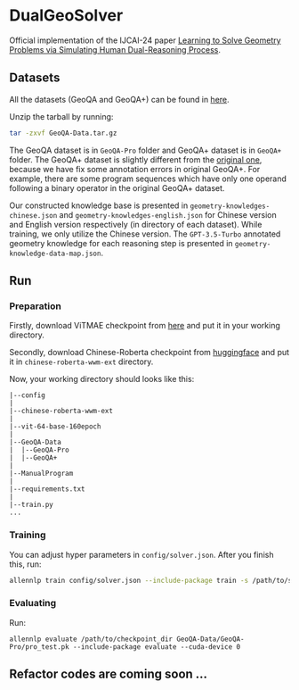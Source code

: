 # DualGeoSolver

Official implementation of the IJCAI-24 paper [Learning to Solve Geometry Problems via Simulating Human Dual-Reasoning Process](https://arxiv.org/abs/2405.06232).

## Datasets

All the datasets (GeoQA and GeoQA+) can be found in [here](https://rec.ustc.edu.cn/share/fd0812c0-1dc5-11ef-9485-a15417b8b58d).

Unzip the tarball by running:

```bash
tar -zxvf GeoQA-Data.tar.gz
```

The GeoQA dataset is in `GeoQA-Pro` folder and GeoQA+ dataset is in `GeoQA+` folder. The GeoQA+ dataset is slightly different from the [original one](https://github.com/SCNU203/GeoQA-Plus), because we have fix some annotation errors in original GeoQA+. For example, there are some program sequences which have only one operand following a binary operator in the original GeoQA+ dataset.

Our constructed knowledge base is presented in `geometry-knowledges-chinese.json` and `geometry-knowledges-english.json` for Chinese version and English version respectively (in directory of each dataset). While training, we only utilize the Chinese version. The `GPT-3.5-Turbo` annotated geometry knowledge for each reasoning step is presented in `geometry-knowledge-data-map.json`.

## Run

### Preparation

Firstly, download ViTMAE checkpoint from [here](https://rec.ustc.edu.cn/share/fd0812c0-1dc5-11ef-9485-a15417b8b58d) and put it in your working directory.

Secondly, download Chinese-Roberta checkpoint from [huggingface](https://huggingface.co/hfl/chinese-roberta-wwm-ext) and put it in `chinese-roberta-wwm-ext` directory.

Now, your working directory should looks like this:

```
|--config
|
|--chinese-roberta-wwm-ext
|
|--vit-64-base-160epoch
|
|--GeoQA-Data
|  |--GeoQA-Pro
|  |--GeoQA+
|
|--ManualProgram
|
|--requirements.txt
|
|--train.py
...
```

### Training

You can adjust hyper parameters in `config/solver.json`. After you finish this, run:

```bash
allennlp train config/solver.json --include-package train -s /path/to/save
```

### Evaluating

Run:

```
allennlp evaluate /path/to/checkpoint_dir GeoQA-Data/GeoQA-Pro/pro_test.pk --include-package evaluate --cuda-device 0
```

## Refactor codes are coming soon ...
